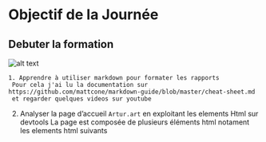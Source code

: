   # Objectif de la Journée 
  
  ## Debuter la formation 
![alt text](image.jpg)
     
	1. Apprendre à utiliser markdown pour formater les rapports 
     Pour cela j'ai lu la documentation sur https://github.com/mattcone/markdown-guide/blob/master/cheat-sheet.md
     et regarder quelques videos sur youtube   
     
  2. Analyser la page d’accueil `Artur.art` en exploitant les elements Html sur devtools 
     La page est composée de plusieurs éléments html notament les elements html suivants
**<html>**
**<head>**
**<title>**
**<body>**
<div>  <noscript>
<iframe>
<span>
<p>
<href>
<button>
<section>
<header>
<Nav>
<svg>
<nav>
<ul>
<li>
<img>
<footer>
<h1><h6>**

     


